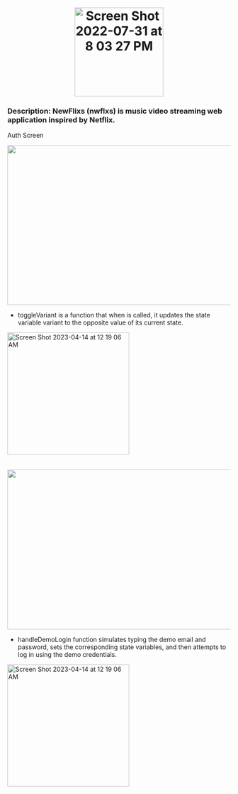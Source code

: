 <h1 align="center">
<img width="200" alt="Screen Shot 2022-07-31 at 8 03 27 PM" src="https://github.com/MichaelNgCen/nwflxs/assets/38708266/b299039e-d1c1-4941-b359-977e7737684f">
</h1>

### Description: NewFlixs (nwflxs) is music video streaming web application inspired by Netflix.

Auth Screen 

<img src="https://github.com/MichaelNgCen/nwflxs/assets/38708266/fe79ab45-6c25-450b-a7b1-5fa3dac51fae" width="640" height="360"/>

- toggleVariant is a function that when is called, it updates the state variable variant to the opposite value of its current state.

<img width="275" alt="Screen Shot 2023-04-14 at 12 19 06 AM" src="https://github.com/MichaelNgCen/nwflxs/assets/38708266/9831e160-ae99-4d31-8063-30d43bade32c">

<br />
<br />
<br />

<img src="https://github.com/MichaelNgCen/nwflxs/assets/38708266/4f0dfd8f-2cbc-4b62-b8ae-fa918c26a49f" width="640" height="360"/>

- handleDemoLogin function simulates typing the demo email and password, sets the corresponding state variables, and then attempts to log in using the demo credentials.

<img width="275" alt="Screen Shot 2023-04-14 at 12 19 06 AM" src="https://github.com/MichaelNgCen/nwflxs/assets/38708266/2fcad5e7-8929-41cd-a9ee-9ed974abe7a1">

